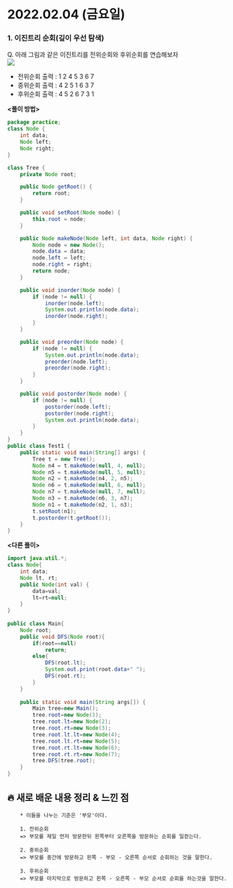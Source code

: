 # 2022.02.04 (금요일)
### **1. 이진트리 순회(깊이 우선 탐색)**

Q. 아래 그림과 같은 이진트리를 전위순회와 후위순회를 연습해보자    
![](https://user-images.githubusercontent.com/94853413/152482572-ce7fa134-6b83-46d4-adef-e2587b98ba78.png)

- 전위순회 출력 : 1 2 4 5 3 6 7   
- 중위순회 출력 : 4 2 5 1 6 3 7    
- 후위순회 출력 : 4 5 2 6 7 3 1   

**<풀이 방법>**
```java
package practice;
class Node {
    int data;
    Node left;
    Node right;
}

class Tree {
    private Node root;

    public Node getRoot() {
        return root;
    }

    public void setRoot(Node node) {
        this.root = node;
    }

    public Node makeNode(Node left, int data, Node right) {
        Node node = new Node();
        node.data = data;
        node.left = left;
        node.right = right;
        return node;
    }

    public void inorder(Node node) {
        if (node != null) {
            inorder(node.left);
            System.out.println(node.data);
            inorder(node.right);
        }
    }

    public void preorder(Node node) {
        if (node != null) {
            System.out.println(node.data);
            preorder(node.left);
            preorder(node.right);
        }
    }

    public void postorder(Node node) {
        if (node != null) {
            postorder(node.left);
            postorder(node.right);
            System.out.println(node.data);
        }
    }
}
public class Test1 {
    public static void main(String[] args) {
        Tree t = new Tree();
        Node n4 = t.makeNode(null, 4, null);
        Node n5 = t.makeNode(null, 5, null);
        Node n2 = t.makeNode(n4, 2, n5);
        Node n6 = t.makeNode(null, 6, null);
        Node n7 = t.makeNode(null, 7, null);
        Node n3 = t.makeNode(n6, 3, n7);
        Node n1 = t.makeNode(n2, 1, n3);
        t.setRoot(n1);
        t.postorder(t.getRoot());
    }
}

```

**<다른 풀이>**
```java
import java.util.*;
class Node{ 
    int data; 
    Node lt, rt; 
    public Node(int val) { 
        data=val; 
        lt=rt=null; 
    } 
} 
  
public class Main{ 
    Node root; 
    public void DFS(Node root){ 
        if(root==null) 
            return; 
        else{
			DFS(root.lt);
			System.out.print(root.data+" ");
			DFS(root.rt);
		}
    } 
  
    public static void main(String args[]) { 
        Main tree=new Main(); 
        tree.root=new Node(1); 
        tree.root.lt=new Node(2); 
        tree.root.rt=new Node(3); 
        tree.root.lt.lt=new Node(4); 
        tree.root.lt.rt=new Node(5); 
		tree.root.rt.lt=new Node(6); 
        tree.root.rt.rt=new Node(7);
        tree.DFS(tree.root); 
    } 
} 
```

##  **🔥 새로 배운 내용 정리 & 느낀 점**
        
        * 이들을 나누는 기준은 '부모'이다.

        1. 전위순회
        => 부모를 제일 먼저 방문한뒤 왼쪽부터 오른쪽을 방문하는 순회를 일컫는다.  

        2. 중위순회
        => 부모를 중간에 방문하고 왼쪽 - 부모 - 오른쪽 순서로 순회하는 것을 말한다.
        
        3. 후위순회
        => 부모를 마지막으로 방문하고 왼쪽 - 오른쪽 - 부모 순서로 순회를 하는것을 말한다.
